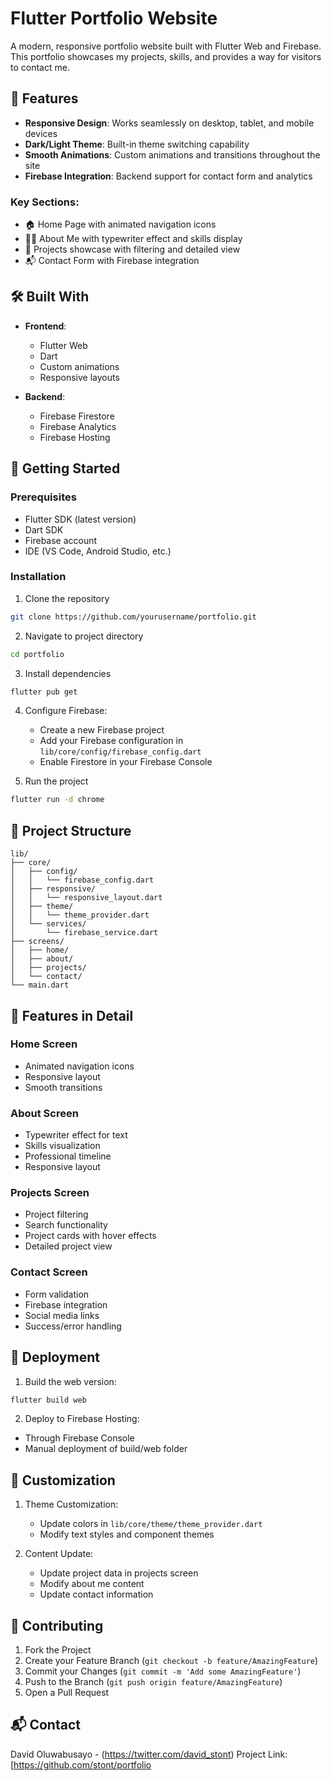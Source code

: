 # Flutter Portfolio Website

A modern, responsive portfolio website built with Flutter Web and Firebase. This portfolio showcases my projects, skills, and provides a way for visitors to contact me.

## 🌟 Features

- **Responsive Design**: Works seamlessly on desktop, tablet, and mobile devices
- **Dark/Light Theme**: Built-in theme switching capability
- **Smooth Animations**: Custom animations and transitions throughout the site
- **Firebase Integration**: Backend support for contact form and analytics

### Key Sections:
- 🏠 Home Page with animated navigation icons
- 👨‍💻 About Me with typewriter effect and skills display
- 🚀 Projects showcase with filtering and detailed view
- 📬 Contact Form with Firebase integration

## 🛠️ Built With

- **Frontend**:
    - Flutter Web
    - Dart
    - Custom animations
    - Responsive layouts

- **Backend**:
    - Firebase Firestore
    - Firebase Analytics
    - Firebase Hosting

## 🚀 Getting Started

### Prerequisites
- Flutter SDK (latest version)
- Dart SDK
- Firebase account
- IDE (VS Code, Android Studio, etc.)

### Installation

1. Clone the repository
```bash
git clone https://github.com/yourusername/portfolio.git
```

2. Navigate to project directory
```bash
cd portfolio
```

3. Install dependencies
```bash
flutter pub get
```

4. Configure Firebase:
    - Create a new Firebase project
    - Add your Firebase configuration in `lib/core/config/firebase_config.dart`
    - Enable Firestore in your Firebase Console

5. Run the project
```bash
flutter run -d chrome
```

## 📱 Project Structure

```
lib/
├── core/
│   ├── config/
│   │   └── firebase_config.dart
│   ├── responsive/
│   │   └── responsive_layout.dart
│   ├── theme/
│   │   └── theme_provider.dart
│   └── services/
│       └── firebase_service.dart
├── screens/
│   ├── home/
│   ├── about/
│   ├── projects/
│   └── contact/
└── main.dart
```

## 🎨 Features in Detail

### Home Screen
- Animated navigation icons
- Responsive layout
- Smooth transitions

### About Screen
- Typewriter effect for text
- Skills visualization
- Professional timeline
- Responsive layout

### Projects Screen
- Project filtering
- Search functionality
- Project cards with hover effects
- Detailed project view

### Contact Screen
- Form validation
- Firebase integration
- Social media links
- Success/error handling

## 🚀 Deployment

1. Build the web version:
```bash
flutter build web
```

2. Deploy to Firebase Hosting:
- Through Firebase Console
- Manual deployment of build/web folder

## 📝 Customization

1. Theme Customization:
    - Update colors in `lib/core/theme/theme_provider.dart`
    - Modify text styles and component themes

2. Content Update:
    - Update project data in projects screen
    - Modify about me content
    - Update contact information

## 🤝 Contributing

1. Fork the Project
2. Create your Feature Branch (`git checkout -b feature/AmazingFeature`)
3. Commit your Changes (`git commit -m 'Add some AmazingFeature'`)
4. Push to the Branch (`git push origin feature/AmazingFeature`)
5. Open a Pull Request


## 📬 Contact

David Oluwabusayo - (https://twitter.com/david_stont)
Project Link: [https://github.com/stont/portfolio